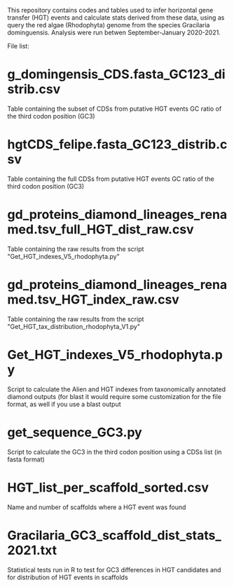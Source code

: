 This repository contains codes and tables used to infer horizontal gene transfer (HGT) events and calculate stats derived from these data, using as query the red algae (Rhodophyta) genome from the species Gracilaria dominguensis. Analysis were run betwen September-January 2020-2021.

File list:

# g_domingensis_CDS.fasta_GC123_distrib.csv
Table containing the subset of CDSs from putative HGT events GC ratio of the third codon position (GC3)

# hgtCDS_felipe.fasta_GC123_distrib.csv
Table containing the full CDSs from putative HGT events GC ratio of the third codon position (GC3)

# gd_proteins_diamond_lineages_renamed.tsv_full_HGT_dist_raw.csv
Table containing the raw results from the script "Get_HGT_indexes_V5_rhodophyta.py"

# gd_proteins_diamond_lineages_renamed.tsv_HGT_index_raw.csv
Table containing the raw results from the script "Get_HGT_tax_distribution_rhodophyta_V1.py"

# Get_HGT_indexes_V5_rhodophyta.py
Script to calculate the Alien and HGT indexes from taxonomically annotated diamond outputs (for blast it would require some customization for the file format, as well if you use a blast output

# get_sequence_GC3.py
Script to calculate the GC3 in the third codon position using a CDSs list (in fasta format)

# HGT_list_per_scaffold_sorted.csv
Name and number of scaffolds where a HGT event was found

# Gracilaria_GC3_scaffold_dist_stats_2021.txt
Statistical tests run in R to test for GC3 differences in HGT candidates and for distribution of HGT events in scaffolds
